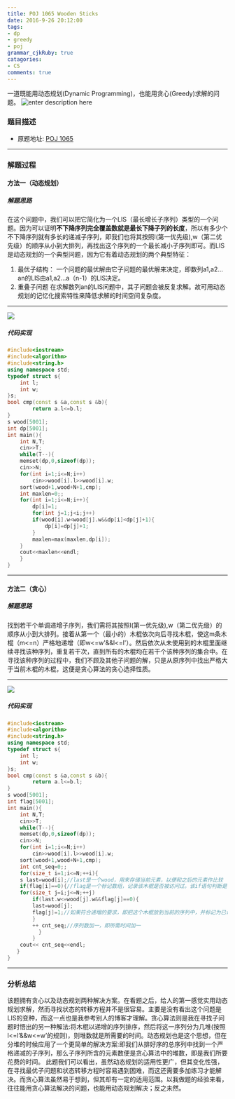 ```yaml
---
title: POJ 1065 Wooden Sticks
date: 2016-9-26 20:12:00
tags: 
- dp
- greedy
- poj
grammar_cjkRuby: true
catagories:
- CS
comments: true
---
```



一道既能用动态规划(Dynamic Programming)，也能用贪心(Greedy)求解的问题。
![enter description here][1]
<!---more--->


### 题目描述
* 原题地址:	[POJ 1065][2]

---
### 解题过程
#### 方法一（动态规划）
##### 解题思路
   在这个问题中，我们可以把它简化为一个LIS（最长增长子序列）类型的一个问题。因为可以证明**不下降序列完全覆盖数就是最长下降子列的长度**，所以有多少个不下降序列就有多长的递减子序列，即我们也将其按照l(第一优先级),w（第二优先级）的顺序从小到大排列，再找出这个序列的一个最长减小子序列即可。而LIS是动态规划的一个典型问题，因为它有着动态规划的两个典型特征：
1.	最优子结构：
一个问题的最优解由它子问题的最优解来决定，即数列a1,a2…an的LIS由a1,a2…a（n-1）的LIS决定。
2.	重叠子问题
在求解数列an的LIS问题中，其子问题会被反复求解。故可用动态规划的记忆化搜索特性来降低求解的时间空间复杂度。

---
![][3]
##### 代码实现
```cpp
#include<iostream>
#include<algorithm>
#include<string.h>
using namespace std;
typedef struct s{
	int l;
	int w;	
}s;
bool cmp(const s &a,const s &b){
		return a.l<=b.l;
}
s wood[5001];
int dp[5001];
int main(){
	int N,T;
	cin>>T;
	while(T--){
	memset(dp,0,sizeof(dp));
	cin>>N;
	for(int i=1;i<=N;i++)
		cin>>wood[i].l>>wood[i].w;
	sort(wood+1,wood+N+1,cmp);
	int maxlen=0;;
	for(int i=1;i<=N;i++){
		dp[i]=1;
		for(int j=1;j<i;j++)
		if(wood[i].w<wood[j].w&&dp[i]<dp[j]+1){
			dp[i]=dp[j]+1;
		}		
		maxlen=max(maxlen,dp[i]);
	}
	cout<<maxlen<<endl;
    }
} 
```
---

#### 方法二（贪心）

##### 解题思路
找到若干个单调递增子序列，我们需将其按照l(第一优先级),w（第二优先级）的顺序从小到大排列。接着从第一个（最小的）木棍依次向后寻找木棍，使这m条木棍（m<=n）严格地递增（即w<=w'&&l<=l'）。然后依次从未使用到的木棍里面继续寻找该种序列，重复若干次，直到所有的木棍均在若干个该种序列的集合中。在寻找该种序列的过程中，我们不顾及其他子问题的解，只是从原序列中找出严格大于当前木棍的木棍，这便是贪心算法的贪心选择性质。

---
![][4]


##### 代码实现
```cpp
#include<iostream>
#include<algorithm>
#include<string.h>
using namespace std;
typedef struct s{
	int l;
	int w;	
}s;
bool cmp(const s &a,const s &b){
		return a.l<=b.l;
}
s wood[5001];
int flag[5001];
int main(){
	int N,T;
	cin>>T;
	while(T--){
	memset(dp,0,sizeof(dp));
	cin>>N;
	for(int i=1;i<=N;i++)
		cin>>wood[i].l>>wood[i].w;
	sort(wood+1,wood+N+1,cmp);
	int cnt_seq=0;;
	for(size_t i=1;i<=N;++i){
	s last=wood[i];//last是一个wood，用来存储当前元素，以便和之后的元素作比较
	if(flag[i]==0){//flag是一个标记数组，记录该木棍是否被访问过。该if语句判断是否访问过该木棍，若未被访问，则新增一个递增序列。
	for(size_t j=i;j<=N;++j)
		if(last.w<=wood[j].w&&flag[j]==0){
		last=wood[j];
		flag[j]=1;//如果符合递增的要求，即把这个木棍放到当前的序列中，并标记为已访问
		}
		++ cnt_seq;//序列数加一，即所需时间加一
		  }
		}
	cout<< cnt_seq<<endl;
   }
} 
```

---
### 分析总结
该题拥有贪心以及动态规划两种解决方案。在看题之后，给人的第一感觉实用动态规划求解，然而寻找状态的转移方程并不是很容易。主要是没有看出这个问题是LIS的变种，而这一点也是我参考别人的博客才理解。贪心算法则是我在寻找子问题时悟出的另一种解法:将木棍以递增的序列排序，然后将这一序列分为几堆(按照l<=l’&&w<=w’的规则)，则堆数就是所需要的时间。动态规划也是这个思想，但在分堆的时候应用了一个更简单的解决方案:即我们从排好序的总序列中找到一个严格递减的子序列，那么子序列所含的元素数便是贪心算法中的堆数，即是我们所要花费的时间。
此题我们可以看出，虽然动态规划的适用性更广，但其变化性强，在寻找最优子问题和状态转移方程时容易遇到困难，而这还需要多加练习才能解决。而贪心算法虽然易于想到，但其却有一定的适用范围。以我做题的经验来看，往往能用贪心算法解决的问题，也能用动态规划解决；反之未然。


  [1]: http://www.feizl.com/upload2007/2015_05/15050910458129.jpg
  [2]: http://poj.org/problem?id=1065
  [3]: http://p1.bqimg.com/4851/9c691041bb6ad8cc.jpg
  [4]: http://i1.piimg.com/4851/e7292cd52613166e.jpg